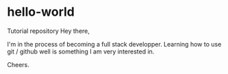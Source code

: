 # hello-world
Tutorial repository
Hey there,

I'm in the process of becoming a full stack developper. Learning how to use git / github well is something I am very interested in.

Cheers.
